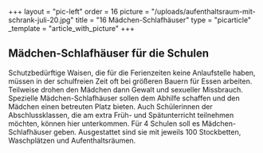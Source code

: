+++
layout = "pic-left"
order = 16
picture = "/uploads/aufenthaltsraum-mit-schrank-juli-20.jpg"
title = "16 Mädchen-Schlafhäuser"
type = "picarticle"
_template = "article_with_picture"
+++

## Mädchen-Schlafhäuser für die Schulen

Schutzbedürftige Waisen, die für die Ferienzeiten keine Anlaufstelle haben, müssen in der schulfreien Zeit oft bei größeren Bauern für Essen arbeiten. Teilweise drohen den Mädchen dann Gewalt und sexueller Missbrauch. Spezielle Mädchen-Schlafhäuser sollen dem Abhilfe schaffen und den Mädchen einen betreuten Platz bieten. Auch Schülerinnen der Abschlussklassen, die am extra Früh- und Spätunterricht teilnehmen möchten, können hier unterkommen. Für 4 Schulen soll es Mädchen-Schlafhäuser geben. Ausgestattet sind sie mit jeweils 100 Stockbetten, Waschplätzen und Aufenthaltsräumen.
